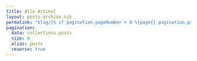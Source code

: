 ```yaml
---
title: Alle Artikel
layout: posts-archive.njk
permalink: "blog/{% if pagination.pageNumber > 0 %}page{{ pagination.pageNumber +1 }}/{% endif %}index.html"
pagination:
  data: collections.posts
  size: 8
  alias: posts
  reverse: true
---
```

